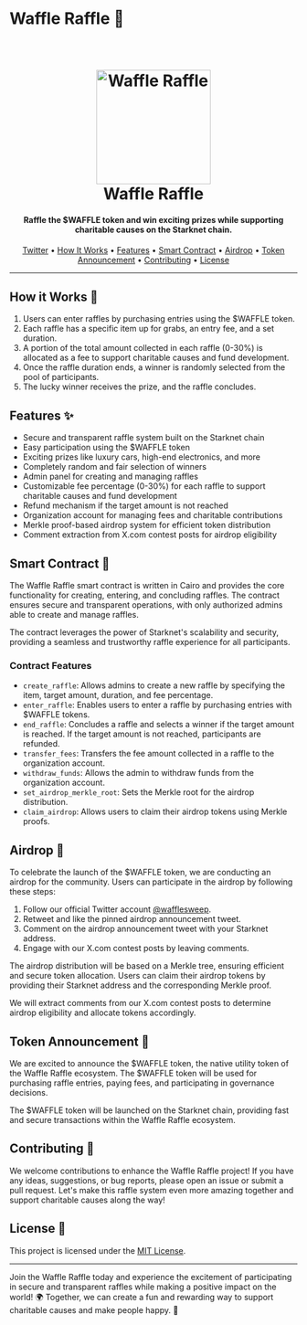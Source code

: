 # Waffle Raffle 🧇

<h1 align="center">
  <br>
  <a href="https://twitter.com/wafflesweep"><img src="https://i.imgur.com/sFmAOBq.png" alt="Waffle Raffle" width="200"></a>
  <br>
  Waffle Raffle
  <br>
</h1>

<h4 align="center">Raffle the $WAFFLE token and win exciting prizes while supporting charitable causes on the Starknet chain.</h4>

<p align="center">
  <a href="https://twitter.com/wafflesweep">Twitter</a> •
  <a href="#how-it-works-">How It Works</a> •
  <a href="#features-">Features</a> •
  <a href="#smart-contract-">Smart Contract</a> •
  <a href="#airdrop-">Airdrop</a> •
  <a href="#token-announcement-">Token Announcement</a> •
  <a href="#contributing-">Contributing</a> •
  <a href="#license-">License</a>
</p>

---

## How it Works 🎲

1. Users can enter raffles by purchasing entries using the $WAFFLE token.
2. Each raffle has a specific item up for grabs, an entry fee, and a set duration.
3. A portion of the total amount collected in each raffle (0-30%) is allocated as a fee to support charitable causes and fund development.
4. Once the raffle duration ends, a winner is randomly selected from the pool of participants.
5. The lucky winner receives the prize, and the raffle concludes.

## Features ✨

- Secure and transparent raffle system built on the Starknet chain
- Easy participation using the $WAFFLE token
- Exciting prizes like luxury cars, high-end electronics, and more
- Completely random and fair selection of winners
- Admin panel for creating and managing raffles
- Customizable fee percentage (0-30%) for each raffle to support charitable causes and fund development
- Refund mechanism if the target amount is not reached
- Organization account for managing fees and charitable contributions
- Merkle proof-based airdrop system for efficient token distribution
- Comment extraction from X.com contest posts for airdrop eligibility

## Smart Contract 📜

The Waffle Raffle smart contract is written in Cairo and provides the core functionality for creating, entering, and concluding raffles. The contract ensures secure and transparent operations, with only authorized admins able to create and manage raffles.

The contract leverages the power of Starknet's scalability and security, providing a seamless and trustworthy raffle experience for all participants.

### Contract Features

- `create_raffle`: Allows admins to create a new raffle by specifying the item, target amount, duration, and fee percentage.
- `enter_raffle`: Enables users to enter a raffle by purchasing entries with $WAFFLE tokens.
- `end_raffle`: Concludes a raffle and selects a winner if the target amount is reached. If the target amount is not reached, participants are refunded.
- `transfer_fees`: Transfers the fee amount collected in a raffle to the organization account.
- `withdraw_funds`: Allows the admin to withdraw funds from the organization account.
- `set_airdrop_merkle_root`: Sets the Merkle root for the airdrop distribution.
- `claim_airdrop`: Allows users to claim their airdrop tokens using Merkle proofs.

## Airdrop 🎉

To celebrate the launch of the $WAFFLE token, we are conducting an airdrop for the community. Users can participate in the airdrop by following these steps:

1. Follow our official Twitter account [@wafflesweep](https://twitter.com/wafflesweep).
2. Retweet and like the pinned airdrop announcement tweet.
3. Comment on the airdrop announcement tweet with your Starknet address.
4. Engage with our X.com contest posts by leaving comments.

The airdrop distribution will be based on a Merkle tree, ensuring efficient and secure token allocation. Users can claim their airdrop tokens by providing their Starknet address and the corresponding Merkle proof.

We will extract comments from our X.com contest posts to determine airdrop eligibility and allocate tokens accordingly.

## Token Announcement 📣

We are excited to announce the $WAFFLE token, the native utility token of the Waffle Raffle ecosystem. The $WAFFLE token will be used for purchasing raffle entries, paying fees, and participating in governance decisions.

The $WAFFLE token will be launched on the Starknet chain, providing fast and secure transactions within the Waffle Raffle ecosystem.

## Contributing 🤝

We welcome contributions to enhance the Waffle Raffle project! If you have any ideas, suggestions, or bug reports, please open an issue or submit a pull request. Let's make this raffle system even more amazing together and support charitable causes along the way!

## License 📄

This project is licensed under the [MIT License](LICENSE).

---

Join the Waffle Raffle today and experience the excitement of participating in secure and transparent raffles while making a positive impact on the world! 🌍 Together, we can create a fun and rewarding way to support charitable causes and make people happy. 🙌
